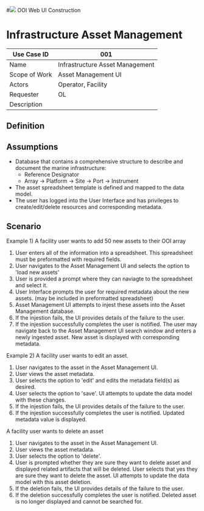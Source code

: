 #![](http://www.rpsgroup.com/images/2012-specific/RPSlogo.aspx) OOI Web UI Construction 
# Infrastructure Asset Management

| Use Case ID | 001 |
| --- | --- |
| Name | Infrastructure Asset Management |
| Scope of Work | Asset Management UI |
| Actors | Operator, Facility |
| Requester | OL |
| Description |  |

## Definition

## Assumptions
- Database that contains a comprehensive structure to describe and document the marine infrastructure:
  - Reference Designator
  - Array -> Platform -> Site -> Port -> Instrument
- The asset spreadsheet template is defined and mapped to the data model.
- The user has logged into the User Interface and has privileges to create/edit/delete resources and corresponding metadata.


## Scenario
Example 1) A facility user wants to add 50 new assets to their OOI array
1. User enters all of the information into a spreadsheet.  This spreadsheet must be preformatted with required fields.
2. User navigates to the Asset Management UI and selects the option to 'load new assets'
3. User is provided a prompt where they can naviagte to the spreadsheet and select it.
4. User Interface prompts the user for required metadata about the new assets. (may be included in preformatted spreadsheet)
5. Asset Management UI attempts to injest these assets into the Asset Management database.
6. If the injestion fails, the UI provides details of the failure to the user.
7. If the injestion successfully completes the user is notified. The user may navigate back to the Asset Management UI search window and enters a newly ingested asset. New asset is displayed with corresponding metadata.

Example 2) A facility user wants to edit an asset.
1. User navigates to the asset in the Asset Management UI.
2. User views the asset metadata.
3. User selects the option to 'edit' and edits the metadata field(s) as desired.
4. User selects the option to 'save'.  UI attempts to update the data model with these changes.
5. If the injestion fails, the UI provides details of the failure to the user.
6. If the injestion successfully completes the user is notified. Updated metadata value is displayed.

A facility user wants to delete an asset
1. User navigates to the asset in the Asset Management UI.
2. User views the asset metadata.
3. User selects the option to 'delete'.
4. User is prompted whether they are sure they want to delete asset and displayed related artifacts that will be deleted.  User selects that yes they are sure they want to delete the asset.  UI attempts to update the data model with this asset deletion.
5. If the deletion fails, the UI provides details of the failure to the user.
6. If the deletion successfully completes the user is notified. Deleted asset is no longer displayed and cannot be searched for.


